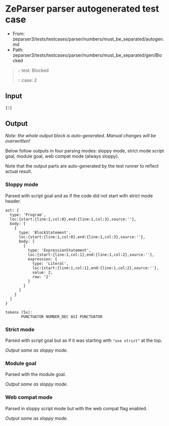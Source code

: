 # ZeParser parser autogenerated test case

- From: zeparser3/tests/testcases/parser/numbers/must_be_separated/autogen.md
- Path: zeparser3/tests/testcases/parser/numbers/must_be_separated/gen/Blocked

> :: test: Blocked
>
> :: case: 2

## Input


`````js
{2}
`````

## Output

_Note: the whole output block is auto-generated. Manual changes will be overwritten!_

Below follow outputs in four parsing modes: sloppy mode, strict mode script goal, module goal, web compat mode (always sloppy).

Note that the output parts are auto-generated by the test runner to reflect actual result.

### Sloppy mode

Parsed with script goal and as if the code did not start with strict mode header.

`````
ast: {
  type: 'Program',
  loc:{start:{line:1,col:0},end:{line:1,col:3},source:''},
  body: [
    {
      type: 'BlockStatement',
      loc:{start:{line:1,col:0},end:{line:1,col:3},source:''},
      body: [
        {
          type: 'ExpressionStatement',
          loc:{start:{line:1,col:1},end:{line:1,col:2},source:''},
          expression: {
            type: 'Literal',
            loc:{start:{line:1,col:1},end:{line:1,col:2},source:''},
            value: 2,
            raw: '2'
          }
        }
      ]
    }
  ]
}

tokens (5x):
       PUNCTUATOR NUMBER_DEC ASI PUNCTUATOR
`````

### Strict mode

Parsed with script goal but as if it was starting with `"use strict"` at the top.

_Output same as sloppy mode._

### Module goal

Parsed with the module goal.

_Output same as sloppy mode._

### Web compat mode

Parsed in sloppy script mode but with the web compat flag enabled.

_Output same as sloppy mode._
